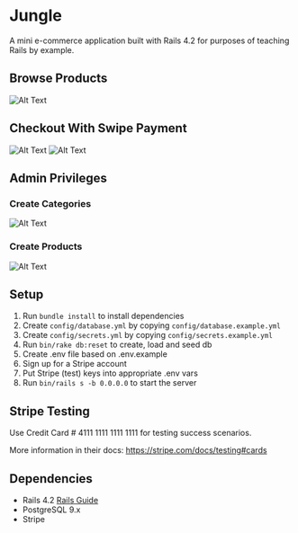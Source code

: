 # Jungle

A mini e-commerce application built with Rails 4.2 for purposes of teaching Rails by example.

## Browse Products

![Alt Text](https://j.gifs.com/ROrrg0.gif)

## Checkout With Swipe Payment

![Alt Text](https://j.gifs.com/4QDDzk.gif)
![Alt Text](https://j.gifs.com/9177DY.gif)

## Admin Privileges

### Create Categories

![Alt Text](https://j.gifs.com/717798.gif)

### Create Products

![Alt Text](https://j.gifs.com/q7XXQD.gif)

## Setup

1. Run `bundle install` to install dependencies
2. Create `config/database.yml` by copying `config/database.example.yml`
3. Create `config/secrets.yml` by copying `config/secrets.example.yml`
4. Run `bin/rake db:reset` to create, load and seed db
5. Create .env file based on .env.example
6. Sign up for a Stripe account
7. Put Stripe (test) keys into appropriate .env vars
8. Run `bin/rails s -b 0.0.0.0` to start the server

## Stripe Testing

Use Credit Card # 4111 1111 1111 1111 for testing success scenarios.

More information in their docs: <https://stripe.com/docs/testing#cards>

## Dependencies

- Rails 4.2 [Rails Guide](http://guides.rubyonrails.org/v4.2/)
- PostgreSQL 9.x
- Stripe
